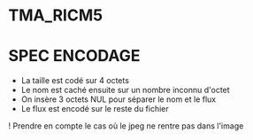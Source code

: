 # TMA_RICM5

# SPEC ENCODAGE

* La taille est codé sur 4 octets
* Le nom est caché ensuite sur un nombre inconnu d'octet
* On insère 3 octets NUL pour séparer le nom et le flux
* Le flux est encodé sur le reste du fichier


! Prendre en compte le cas où le jpeg ne rentre pas dans l'image 